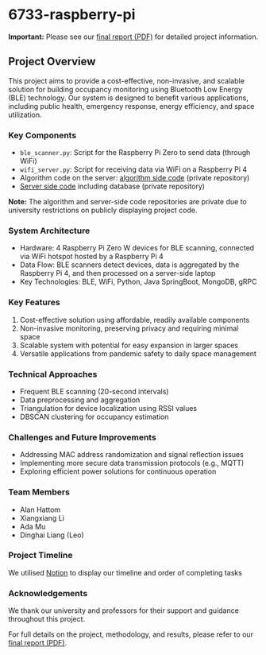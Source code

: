 # 6733-raspberry-pi

**Important:** Please see our [final report (PDF)](./No.100_final_report.pdf) for detailed project information.

## Project Overview

This project aims to provide a cost-effective, non-invasive, and scalable solution for building occupancy monitoring using Bluetooth Low Energy (BLE) technology. Our system is designed to benefit various applications, including public health, emergency response, energy efficiency, and space utilization.

### Key Components

- `ble_scanner.py`: Script for the Raspberry Pi Zero to send data (through WiFi)
- `wifi_server.py`: Script for receiving data via WiFi on a Raspberry Pi 4
- Algorithm code on the server: [algorithm side code](https://github.com/classmateada/6733-algorithm-scaffold) (private repository)
- [Server side code](https://github.com/classmateada/6733-server) including database (private repository)

**Note:** The algorithm and server-side code repositories are private due to university restrictions on publicly displaying project code.

### System Architecture

- Hardware: 4 Raspberry Pi Zero W devices for BLE scanning, connected via WiFi hotspot hosted by a Raspberry Pi 4
- Data Flow: BLE scanners detect devices, data is aggregated by the Raspberry Pi 4, and then processed on a server-side laptop
- Key Technologies: BLE, WiFi, Python, Java SpringBoot, MongoDB, gRPC

### Key Features

1. Cost-effective solution using affordable, readily available components
2. Non-invasive monitoring, preserving privacy and requiring minimal space
3. Scalable system with potential for easy expansion in larger spaces
4. Versatile applications from pandemic safety to daily space management

### Technical Approaches

- Frequent BLE scanning (20-second intervals)
- Data preprocessing and aggregation
- Triangulation for device localization using RSSI values
- DBSCAN clustering for occupancy estimation

### Challenges and Future Improvements

- Addressing MAC address randomization and signal reflection issues
- Implementing more secure data transmission protocols (e.g., MQTT)
- Exploring efficient power solutions for continuous operation

### Team Members

- Alan Hattom
- Xiangxiang Li
- Ada Mu
- Dinghai Liang (Leo)

### Project Timeline

We utilised [Notion](https://groupno100.notion.site/c56f80fdda104c6697485e4dd5d9ef47?v=8ffe28424ebc44c5b77ca582853dccc9) to display our timeline and order of completing tasks 

### Acknowledgements

We thank our university and professors for their support and guidance throughout this project.

For full details on the project, methodology, and results, please refer to our [final report (PDF)](./No.100_final_report.pdf).
